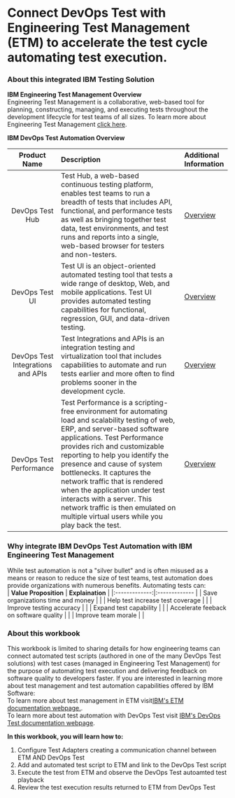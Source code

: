 # Connect DevOps Test with Engineering Test Management (ETM) to accelerate the test cycle automating test execution.

### About this integrated IBM Testing Solution

**IBM Engineering Test Management Overview**</br>
Engineering Test Management is a collaborative, web-based tool for planning, constructing, managing, and executing tests throughout the development lifecycle for test teams of all sizes. To learn more about Engineering Test Management [click here](https://www.ibm.com/docs/en/engineering-lifecycle-management-suite/test-management/7.1.0?topic=overview-engineering-test-management).

**IBM DevOps Test Automation Overview**

| **Product Name** | <div style="width:250px">**Description**</div>  | **Additional Information** |
|:-------------:|:------------- |:------------- |
| DevOps Test Hub | Test Hub, a web-based continuous testing platform, enables test teams to run a breadth of tests that includes API, functional, and performance tests as well as bringing together test data, test environments, and test runs and reports into a single, web-based browser for testers and non-testers. | [Overview](https://www.ibm.com/docs/en/devops-test-hub/11.0.6?topic=guide-introduction-devops-test-hub) |
| DevOps Test UI | Test UI is an object-oriented automated testing tool that tests a wide range of desktop, Web, and mobile applications. Test UI provides automated testing capabilities for functional, regression, GUI, and data-driven testing. | [Overview](https://www.ibm.com/docs/en/SSBLQQ_11.0.6/docs/topics/IntrotoRobotJ.html) |
| DevOps Test Integrations and APIs | Test Integrations and APIs is an integration testing and virtualization tool that includes capabilities to automate and run tests earlier and more often to find problems sooner in the development cycle.| [Overview](https://www.ibm.com/docs/en/devops-test-workbench/11.0.6?topic=started-overview-devops-test-integrations-apis) |
| DevOps Test Performance | Test Performance is a scripting-free environment for automating load and scalability testing of web, ERP, and server-based software applications. Test Performance provides rich and customizable reporting to help you identify the presence and cause of system bottlenecks. It captures the network traffic that is rendered when the application under test interacts with a server. This network traffic is then emulated on multiple virtual users while you play back the test. | [Overview](https://www.ibm.com/docs/en/devops-test-workbench/11.0.6?topic=started-devops-test-performance-overview) |

### Why integrate IBM DevOps Test Automation with IBM Engineering Test Management
While test automation is not a "silver bullet" and is often misused as a means or reason to reduce the size of test teams, test automation does provide organizations with numerous benefits. Automating tests can:</br>
| **Value Proposition**  | **Explaination** |
|:-------------:|:------------- |
| Save organizations time and money | |
| Help test increase test coverage | |
| Improve testing accuracy | |
| Expand test capability | |
| Accelerate feeback on software quality | |
| Improve team morale | |


### About this workbook
This workbook is limited to sharing details for how engineering teams can connect automated test scripts (authored in one of the many DevOps Test solutions) with test cases (managed in Engineering Test Management) for the purpose of automating test execution and delivering feedback on software quality to developers faster. If you are interested in learning more about test management and test automation capabilities offered by IBM Software:</br> 
To learn more about test management in ETM visit[IBM's ETM documentation webpage.](https://www.ibm.com/docs/en/engineering-lifecycle-management-suite/test-management/7.1.0?topic=overview-engineering-test-management). </br>
To learn more about test automation with DevOps Test visit [IBM's DevOps Test documentation webpage](https://www.ibm.com/docs/en/devops-test-workbench/11.0.6). </br>

**In this workbook, you will learn how to:**</br>
1. Configure Test Adapters creating a communication channel between ETM AND DevOps Test
2. Add and automated test script to ETM and link to the DevOps Test script
3. Execute the test from ETM and observe the DevOps Test autoamted test playback
4. Review the test execution results returned to ETM from DevOps Test
